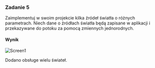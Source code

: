 ### Zadanie 5

Zaimplementuj w swoim projekcie kilka źródeł światła o różnych parametrach. Niech dane o źródłach światła będą zapisane w aplikacji i przekazywane do potoku za pomocą zmiennych jednorodnych.

#### Wynik

![Screen1](Screen1.gif)

Dodano obsługe wielu świateł.